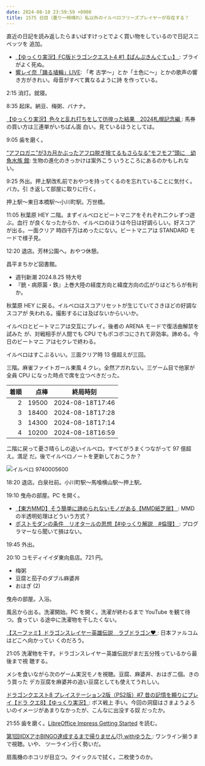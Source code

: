 ```yaml
---
date: 2024-08-18 23:59:59 +0900
title: 1575 日目（曇り一時晴れ）私以外のイルベロフリーズプレイヤーが存在する？
---
```


直近の日記を読み返したらまいばすけっとでよく買い物をしているので日記スニペッツを
追加。

* [【ゆっくり実況】FC版ドラゴンクエスト4 #1【ぱんぷきんぐてぃ】
  ](https://www.youtube.com/watch?v=5ymfHoCXc0k): ブライがよく死ぬ。
* [響レイ奈「踊る埴輪」LIVE](https://www.youtube.com/watch?v=UFSaMs34hE8): 「考
  古学～」とか「土色に～」とかの歌声の響き方がきれい。母音がすべて異なるように詩
  を作っている。

2:15 消灯。就寝。

8:35 起床。納豆、梅粥、バナナ。

[【ゆっくり実況】色々と乱れ打ちをして彷徨った結果　2024札幌記念編
](https://www.youtube.com/watch?v=OEq0EOvaaho): 馬券の買い方は三連単がいちばん面
白い。見ているほうとしては。

9:05 歯を磨く。

[“アフロガニ”が3カ月かぶったアフロ脱ぎ捨てるもさらなる“モフモフ”頭に　幼魚水族
館](https://www.youtube.com/watch?v=Ckxt20Egza8): 生物の進化のきっかけは案外こう
いうところにあるのかもしれない。

9:25 外出。押上駅改札前でおやつを持ってくるのを忘れていることに気付く。バカ。引
き返して部屋に取りに行く。

押上駅～東日本橋駅～小川町駅。万世橋。

11:05 秋葉原 HEY 二階。まずイルベロとビートマニアをそれぞれ二クレずつ遊ぶ。血行
が良くなったからか、イルベロのほうは今日は好調らしい。好スコアが出る。一面クリア
時四千万はめったにない。ビートマニアは STANDARD モードで様子見。

12:20 退店。芳林公園へ。おやつ休憩。

昌平まちかど図書館。

* 週刊新潮 2024.8.25 特大号
* 『銃・病原菌・鉄』上巻大陸の経度方向と緯度方向の広がりはどちらが有利か。

秋葉原 HEY に戻る。イルベロはスコアリセットが生じていてさきほどの好調なスコアが
失われる。撮影するには及ばないからいいか。

イルベロとビートマニアは交互にプレイ。後者の ARENA モードで復活曲解禁を試みた
が、対戦相手が人間でも CPU でもボコボコにされて非効率。諦める。今日のビートマニ
アは七クレで終わる。

イルベロはすこぶるいい。三面クリア時 13 億超えが三回。

三階。麻雀ファイトガール東風 4 クレ。全然アガれない。三ゲーム目で他家が全員 CPU
になった時点で席を立つべきだった。

| 着順 | 点棒 | 終局時刻 |
|-----:|-----:|----------|
| 2 | 19500 | 2024-08-18T17:46 |
| 3 | 18400 | 2024-08-18T17:28 |
| 3 | 14300 | 2024-08-18T17:14 |
| 4 | 10200 | 2024-08-18T16:59 |

二階に戻って憂さ晴らしの追いイルベロ。すべてがうまくつながって 97 億超え。満足
だ。後でイルベロノートを更新しておこうか？

![イルベロ 9740005600](https://pbs.twimg.com/media/GVQuw0FaUAAffcN?format=jpg&name=small)

18:20 退店。白泉社前。小川町駅～馬喰横山駅～押上駅。

19:10 曳舟の部屋。PC を開く。

* [【東方MMD】そう簡単に諦められないモノがある【MMD紙芝居】
  ](https://www.youtube.com/watch?v=Ez1Ol0DfLSE): MMD の半透明処理はどういう方式？
* [ポストモダンの条件　リオタールの思想【#ゆっくり解説　#倫理】
  ](https://www.youtube.com/watch?v=CQngEq6C-g4): プログラマーなら聞いて損はない。

19:45 外出。

20:10 コモディイイダ東向島店。721 円。

* 梅粥
* 豆腐と茄子のダブル麻婆丼
* おはぎ (2)

曳舟の部屋。入浴。

風呂から出る。洗濯開始。PC を開く。洗濯が終わるまで YouTube を観て待つ。食ってい
る途中に洗濯物を干したくない。

[【スーファミ】ドラゴンスレイヤー英雄伝説　ラブドラゴン♥
](https://www.youtube.com/watch?v=uxyT-SonwuA): 日本ファルコムはどこへ向かってい
くのだろう。

21:05 洗濯物を干す。ドラゴンスレイヤー英雄伝説がまだ五分残っているから最後まで視
聴する。

メシを食いながら次のゲーム実況モノを視聴。豆腐、麻婆丼、おはぎ二個。きのう買った
デカ豆腐を麻婆丼の追い豆腐としても使えてうれしい。

[ドラゴンクエスト8 プレイステーション2版（PS2版）#7 昔の記憶を頼りにプレイ【ドラ
クエ8】【ゆっくり実況】](https://www.youtube.com/watch?v=k2EDV47pW28): ボス戦上
手い。今回の洞窟はさまようよろいのイメージがあまりなかったが、こんなに出没する奴
だったか。

21:55 歯を磨く。[LibreOffice Impress Getting Started][GS7406] を読む。

[第1回IIDXアホBINGO達成するまで帰りません(?) withゆうた
](https://www.youtube.com/watch?v=lPhjG8fRc6E): ワンライン揃うまで視聴。いや、
ツーライン行く勢いだ。

扇風機のホコリが目立つ。クイックルで拭く。二枚使うのか。

[GS7406]: https://wiki.documentfoundation.org/images/6/65/GS7406-GettingStartedWithImpress.pdf
